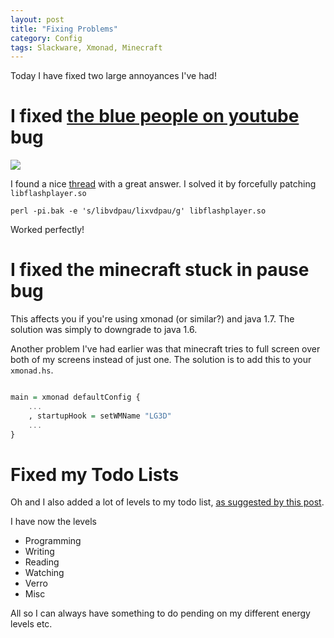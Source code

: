 ```yaml
---
layout: post
title: "Fixing Problems"
category: Config
tags: Slackware, Xmonad, Minecraft
---
```



Today I have fixed two large annoyances I've had!

# I fixed [the blue people on youtube][blue] bug

![](http://i.stack.imgur.com/XvNff.png)

I found a nice [thread][blue] with a great answer. I solved it by forcefully patching `libflashplayer.so`

    perl -pi.bak -e 's/libvdpau/lixvdpau/g' libflashplayer.so

Worked perfectly!

[blue]: http://askubuntu.com/questions/117127/flash-video-appears-blue



# I fixed the minecraft stuck in pause bug

This affects you if you're using xmonad (or similar?) and java 1.7. The solution was simply to downgrade to java 1.6.

Another problem I've had earlier was that minecraft tries to full screen over both of my screens instead of just one. The solution is to add this to your `xmonad.hs`.

```haskell

main = xmonad defaultConfig {
    ...
    , startupHook = setWMName "LG3D"
    ...
}

```


# Fixed my Todo Lists

Oh and I also added a lot of levels to my todo list, [as suggested by this post][aaron].

I have now the levels

* Programming
* Writing
* Reading
* Watching
* Verro
* Misc

All so I can always have something to do pending on my different energy levels etc.

[aaron]: http://www.aaronsw.com/weblog/productivity

